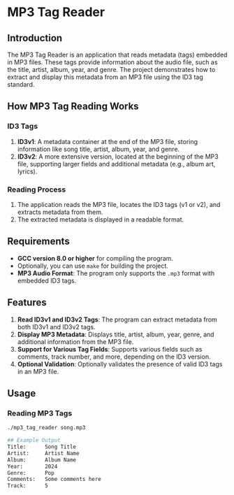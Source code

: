 # MP3 Tag Reader

## Introduction
The MP3 Tag Reader is an application that reads metadata (tags) embedded in MP3 files. These tags provide information about the audio file, such as the title, artist, album, year, and genre. The project demonstrates how to extract and display this metadata from an MP3 file using the ID3 tag standard.

## How MP3 Tag Reading Works
### ID3 Tags
1. **ID3v1**: A metadata container at the end of the MP3 file, storing information like song title, artist, album, year, and genre.
2. **ID3v2**: A more extensive version, located at the beginning of the MP3 file, supporting larger fields and additional metadata (e.g., album art, lyrics).

### Reading Process
1. The application reads the MP3 file, locates the ID3 tags (v1 or v2), and extracts metadata from them.
2. The extracted metadata is displayed in a readable format.

## Requirements
- **GCC version 8.0 or higher** for compiling the program.
- Optionally, you can use `make` for building the project.
- **MP3 Audio Format**: The program only supports the `.mp3` format with embedded ID3 tags.

## Features
1. **Read ID3v1 and ID3v2 Tags**: The program can extract metadata from both ID3v1 and ID3v2 tags.
2. **Display MP3 Metadata**: Displays title, artist, album, year, genre, and additional information from the MP3 file.
3. **Support for Various Tag Fields**: Supports various fields such as comments, track number, and more, depending on the ID3 version.
4. **Optional Validation**: Optionally validates the presence of valid ID3 tags in an MP3 file.

## Usage

### Reading MP3 Tags
```bash
./mp3_tag_reader song.mp3

## Example Output
Title:      Song Title
Artist:     Artist Name
Album:      Album Name
Year:       2024
Genre:      Pop
Comments:   Some comments here
Track:      5
